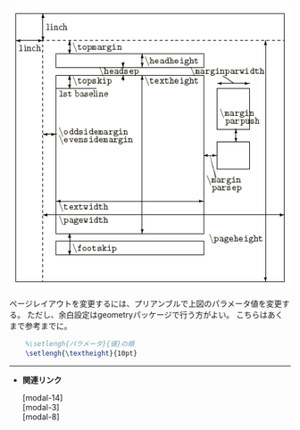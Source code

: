 <!--15-->
<!--ページレイアウト-->

![1](./page-layout/1.png)

ページレイアウトを変更するには、プリアンブルで上図のパラメータ値を変更する。
ただし、余白設定はgeometryパッケージで行う方がよい。
こちらはあくまで参考までに。

```latex
    %\setlengh{パラメータ}{値}の順
    \setlengh{\textheight}{10pt}
```

---

- **関連リンク**

    <div class="related-link-wrapper">
      [modal-14]<!--長さの単位--><br>
      [modal-3]<!--余白設定（geometryパッケージ）--><br>
      [modal-8]<!--ドキュメントクラス-->
    </div>